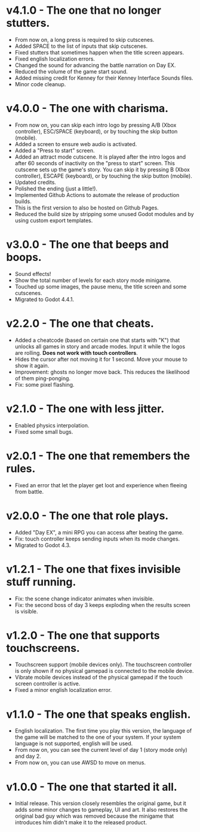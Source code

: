 # v4.1.0 - The one that no longer stutters.

* From now on, a long press is required to skip cutscenes.
* Added SPACE to the list of inputs that skip cutscenes.
* Fixed stutters that sometimes happen when the title screen appears.
* Fixed english localization errors.
* Changed the sound for advancing the battle narration on Day EX.
* Reduced the volume of the game start sound.
* Added missing credit for Kenney for their Kenney Interface Sounds files.
* Minor code cleanup.


# v4.0.0 - The one with charisma.

* From now on, you can skip each intro logo by pressing A/B (Xbox controller), 
ESC/SPACE (keyboard), or by touching the skip button (mobile).
* Added a screen to ensure web audio is activated.
* Added a "Press to start" screen.
* Added an attract mode cutscene. It is played after the intro logos and after 
60 seconds of inactivity on the "press to start" screen. This cutscene sets up 
the game's story. You can skip it by pressing B (Xbox controller), 
ESCAPE (keyboard), or by touching the skip button (mobile).
* Updated credits.
* Polished the ending (just a little!).
* Implemented Github Actions to automate the release of production builds.
* This is the first version to also be hosted on Github Pages.
* Reduced the build size by stripping some unused Godot modules and by using 
custom export templates.


# v3.0.0 - The one that beeps and boops.

* Sound effects!
* Show the total number of levels for each story mode minigame.
* Touched up some images, the pause menu, the title screen and some cutscenes.
* Migrated to Godot 4.4.1.


# v2.2.0 - The one that cheats.

* Added a cheatcode (based on certain one that starts with "K") that unlocks 
all games in story and arcade modes. Input it while the logos are rolling. 
**Does not work with touch controllers**.
* Hides the cursor after not moving it for 1 second. Move your mouse to show it again.
* Improvement: ghosts no longer move back. This reduces the likelihood of them 
ping-ponging.
* Fix: some pixel flashing.


# v2.1.0 - The one with less jitter.

* Enabled physics interpolation.
* Fixed some small bugs.


# v2.0.1 - The one that remembers the rules.

* Fixed an error that let the player get loot and experience when fleeing from battle.


# v2.0.0 - The one that role plays.

* Added "Day EX", a mini RPG you can access after beating the game.
* Fix: touch controller keeps sending inputs when its mode changes.
* Migrated to Godot 4.3.


# v1.2.1 - The one that fixes invisible stuff running.

* Fix: the scene change indicator animates when invisible.
* Fix: the second boss of day 3 keeps exploding when the results screen is visible.  


# v1.2.0 - The one that supports touchscreens.

* Touchscreen support (mobile devices only). The touchscreen controller is only 
shown if no physical gamepad is connected to the mobile device.
* Vibrate mobile devices instead of the physical gamepad if 
the touch screen controller is active.
* Fixed a minor english localization error.


# v1.1.0 - The one that speaks english.

* English localization. The first time you play this version, the language of the
game will be matched to the one of your system. If your system language is 
not supported, english will be used.
* From now on, you can see the current level of day 1 (story mode only) and day 2.
* From now on, you can use AWSD to move on menus.


# v1.0.0 - The one that started it all.

* Initial release. This version closely resembles the original game, 
but it adds some minor changes to gameplay, UI and art. 
It also restores the original bad guy which was removed because the minigame 
that introduces him didn't make it to the released product.
